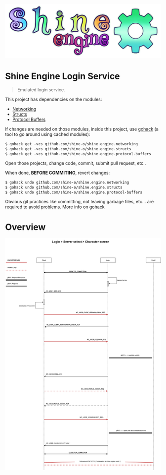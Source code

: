 ![](shine.png)
# Shine Engine Login Service

> Emulated login service.

This project has dependencies on the modules: 

- [Networking](https://github.com/shine-o/shine.engine.networking)
- [Structs](https://github.com/shine-o/shine.engine.structs)
- [Protocol Buffers](https://github.com/shine-o/shine.engine.protocol-buffers)

If changes are needed on those modules, inside this project, use [gohack](https://github.com/rogpeppe/gohack) (a tool to go around using cached modules): 


    $ gohack get -vcs github.com/shine-o/shine.engine.networking 
    $ gohack get -vcs github.com/shine-o/shine.engine.structs
    $ gohack get -vcs github.com/shine-o/shine.engine.protocol-buffers


Open those projects, change code, commit, submit pull request, etc.. 

When done, **BEFORE COMMITING**, revert changes: 

    $ gohack undo github.com/shine-o/shine.engine.networking
    $ gohack undo github.com/shine-o/shine.engine.structs
    $ gohack undo github.com/shine-o/shine.engine.protocol-buffers
    
    
Obvious git practices like committing, not leaving garbage files, etc... are required to avoid problems. More info on [gohack](https://github.com/rogpeppe/gohack)

# Overview
![](login-scheme.png)